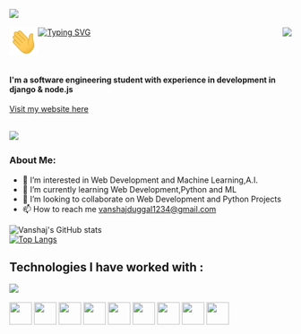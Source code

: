 ![](https://visitor-badge-reloaded.herokuapp.com/badge?page_id=<https://github.com/VDliveson>)


<img src="https://github.com/ABSphreak/ABSphreak/blob/master/gifs/Hi.gif" height="50px" align="left">

[![Typing SVG](https://readme-typing-svg.herokuapp.com?font=ubuntu&vCenter=true&lines=Hi%2C+I'm+Vanshaj)](https://git.io/typing-svg)
<img src="https://user-images.githubusercontent.com/72307306/155315169-dea7c85a-0d84-4002-9bc6-27bfecd6eb28.png" weight="200px" height="200px" align="right">

<br><br>

#### I'm a software engineering student with experience in development in django & node.js

<a href="https://vdliveson.github.io/">Visit my website here</a>

<br>
 <img src="https://camo.githubusercontent.com/40165a147c3dcea0fa1db780bb533fc5f98546ccfb9d5d05ddb2f429277f5348/68747470733a2f2f616e616c7974696373696e6469616d61672e636f6d2f77702d636f6e74656e742f75706c6f6164732f323031382f31322f646576656c6f7065722d6472696262626c652e676966" 
      width="200px">
 
 ### About Me:

- 👀 I’m interested in Web Development and Machine Learning,A.I.
- 🌱 I’m currently learning Web Development,Python and ML
- 💞️ I’m looking to collaborate on Web Development and Python Projects
- 📫 How to reach me vanshajduggal1234@gmail.com

<!---
VDliveson/VDliveson is a ✨ special ✨ repository because its `README.md` (this file) appears on your GitHub profile.
You can click the Preview link to take a look at your changes.
--->

![Vanshaj's GitHub stats](https://github-readme-stats.vercel.app/api?username=VDliveson&show_icons=true&theme=outrun)
<br>
[![Top Langs](https://github-readme-stats.vercel.app/api/top-langs/?username=VDliveson&layout=compact&theme=outrun)](https://github.com/anuraghazra/github-readme-stats)


<h2>Technologies I have worked with : </h2>
<img src="https://i.pinimg.com/originals/e1/f3/41/e1f3413bf5036045713341394f617225.gif" weight="200px" height="200px" >

<code><img src="https://upload.wikimedia.org/wikipedia/commons/thumb/1/18/ISO_C%2B%2B_Logo.svg/1822px-ISO_C%2B%2B_Logo.svg.png" width="40px" height="40px"></code>
<code><img src="https://upload.wikimedia.org/wikipedia/commons/thumb/1/18/C_Programming_Language.svg/695px-C_Programming_Language.svg.png" width="40px" height="40px"></code>
<code><img src="https://upload.wikimedia.org/wikipedia/commons/6/6a/JavaScript-logo.png" width="40px" height="40px"></code>
<code><img src="https://upload.wikimedia.org/wikipedia/commons/thumb/c/c3/Python-logo-notext.svg/2048px-Python-logo-notext.svg.png" width="40px" height="40px"></code>
<code><img src="https://www.w3.org/html/logo/downloads/HTML5_Badge_512.png" width="40px" height="40px"></code>
<code><img src="https://upload.wikimedia.org/wikipedia/commons/thumb/d/d5/CSS3_logo_and_wordmark.svg/1200px-CSS3_logo_and_wordmark.svg.png" width="40px" height="40px"></code>
<code><img src="https://nedbatchelder.com/pix/django-icon-256.png" width="40px" height="40px"></code>
<code><img src="https://cdn.iconscout.com/icon/free/png-256/nodejs-2-226035.png" width="40px" height="40px"></code>
<code><img src="https://cdn.iconscout.com/icon/free/png-512/mongodb-5-1175140.png" width="40px" height="40px"></code>

